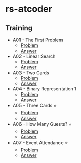 # rs-atcoder

## Training

- A01 - The First Problem
  - [Problem](https://atcoder.jp/contests/tessoku-book/tasks/tessoku_book_a)
  - [Answer](training/A01/src/main.rs)
- A02 - Linear Search
  - [Problem](https://atcoder.jp/contests/tessoku-book/tasks/tessoku_book_b)
  - [Answer](training/A02/src/main.rs)
- A03 - Two Cards
  - [Problem](https://atcoder.jp/contests/tessoku-book/tasks/tessoku_book_c)
  - [Answer](training/A03/src/main.rs)
- A04 - Binary Representation 1
  - [Problem](https://atcoder.jp/contests/tessoku-book/tasks/tessoku_book_d)
  - [Answer](training/A04/src/main.rs)
- A05 - Three Cards ⭐️
  - [Problem](https://atcoder.jp/contests/tessoku-book/tasks/tessoku_book_e)
  - [Answer](training/A05/src/main.rs)
- A06 - How Many Guests? ⭐️
  - [Problem](https://atcoder.jp/contests/tessoku-book/tasks/math_and_algorithm_ai)
  - [Answer](training/A06/src/main.rs)
- A07 - Event Attendance ⭐️
  - [Problem](https://atcoder.jp/contests/tessoku-book/tasks/tessoku_book_g)
  - [Answer](training/A07/src/main.rs)
